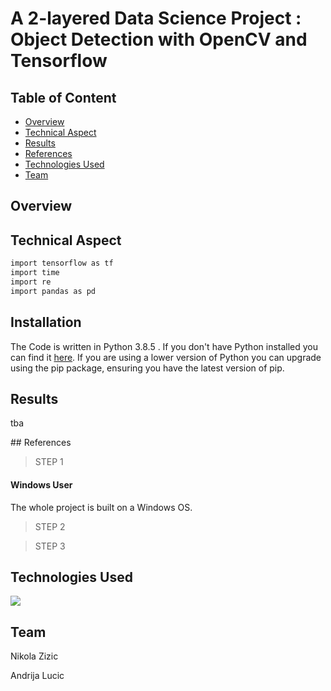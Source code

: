 # A 2-layered Data Science Project : Object Detection with OpenCV and Tensorflow

## Table of Content
  
  * [Overview](#overview)
  * [Technical Aspect](#technical-aspect)
  * [Results](#results)
  * [References](#references)
  * [Technologies Used](#technologies-used)
  * [Team](#team)
 






## Overview



## Technical Aspect

 

```bash
import tensorflow as tf
import time  
import re
import pandas as pd
```

## Installation

The Code is written in Python 3.8.5 . If you don't have Python installed you can find it [here](https://www.python.org/downloads/). If you are using a lower version of Python you can upgrade using the pip package, ensuring you have the latest version of pip.

<div id='results'/>

## Results

tba

<div id='references'/>
## References


> STEP 1



#### Windows User

The whole project is built on a Windows OS.  





> STEP 2






> STEP 3 








## Technologies Used

![](https://forthebadge.com/images/badges/made-with-python.svg)



## Team

Nikola Zizic

Andrija Lucic

